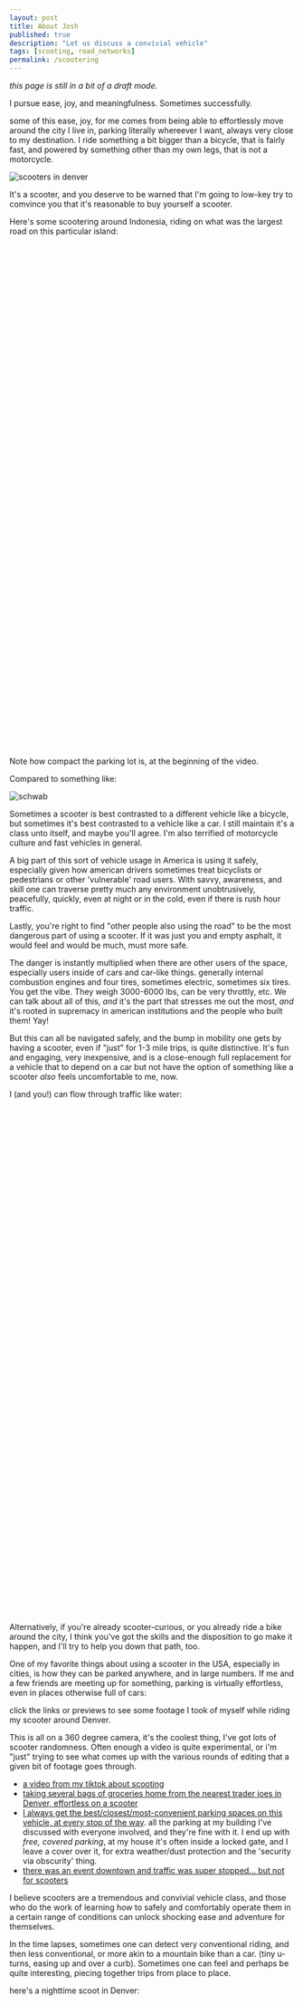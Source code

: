 ```yaml
---
layout: post
title: About Josh
published: true
description: "Let us discuss a convivial vehicle"
tags: [scooting, road_networks]
permalink: /scootering
---
```


_this page is still in a bit of a draft mode._

I pursue ease, joy, and meaningfulness. Sometimes successfully.

some of this ease, joy, for me comes from being able to effortlessly move around the city I live in, parking literally whereever I want, always very close to my destination. I ride something a bit bigger than a bicycle, that is fairly fast, and powered by something other than my own legs, that is not a motorcycle.

![scooters in denver](/images/scooters_at_rino.jpeg)

It's a scooter, and you deserve to be warned that I'm going to low-key try to comvince you that it's reasonable to buy yourself a scooter. 

Here's some scootering around Indonesia, riding on what was the largest road on this particular island:

<script src="https://fast.wistia.com/player.js" async></script><script src="https://fast.wistia.com/embed/mhtbgxe9j6.js" async type="module"></script><style>wistia-player[media-id='mhtbgxe9j6']:not(:defined) { background: center / contain no-repeat url('https://fast.wistia.com/embed/medias/mhtbgxe9j6/swatch'); display: block; filter: blur(5px); padding-top:176.74%; }</style> <wistia-player media-id="mhtbgxe9j6" aspect="0.5658153241650294"></wistia-player>

Note how compact the parking lot is, at the beginning of the video. 

Compared to something like:

![schwab](/images/schwab.jpg)

Sometimes a scooter is best contrasted to a different vehicle like a bicycle, but sometimes it's best contrasted to a vehicle like a car. I still maintain it's a class unto itself, and maybe you'll agree. I'm also terrified of motorcycle culture and fast vehicles in general. 

A big part of this sort of vehicle usage in America is using it safely, especially given how american drivers sometimes treat bicyclists or pedestrians or other 'vulnerable' road users. With savvy, awareness, and skill one can traverse pretty much any environment unobtrusively, peacefully, quickly, even at night or in the cold, even if there is rush hour traffic.

Lastly, you're right to find "other people also using the road" to be the most dangerous part of using a scooter. If it was just you and empty asphalt, it would feel and would be much, must more safe. 

The danger is instantly multiplied when there are other users of the space, especially users inside of cars and car-like things. generally internal combustion engines and four tires, sometimes electric, sometimes six tires. You get the vibe. They weigh 3000-6000 lbs, can be very throttly, etc. We can talk about all of this, *and* it's the part that stresses me out the most, *and* it's rooted in supremacy in american institutions and the people who built them! Yay!

But this can all be navigated safely, and the bump in mobility one gets by having a scooter, even if "just" for 1-3 mile trips, is quite distinctive. It's fun and engaging, very inexpensive, and is a close-enough full replacement for a vehicle that to depend on a car but not have the option of something like a scooter _also_ feels uncomfortable to me, now. 

I (and you!) can flow through traffic like water:

<script src="https://fast.wistia.com/player.js" async></script><script src="https://fast.wistia.com/embed/mdrr1mwl14.js" async type="module"></script><style>wistia-player[media-id='mdrr1mwl14']:not(:defined) { background: center / contain no-repeat url('https://fast.wistia.com/embed/medias/mdrr1mwl14/swatch'); display: block; filter: blur(5px); padding-top:177.78%; }</style> <wistia-player media-id="mdrr1mwl14" aspect="0.5625"></wistia-player>

Alternatively, if you're already scooter-curious, or you already ride a bike around the city, I think you've got the skills and the disposition to go make it happen, and I'll try to help you down that path, too.

One of my favorite things about using a scooter in the USA, especially in cities, is how they can be parked anywhere, and in large numbers. If me and a few friends are meeting up for something, parking is virtually effortless, even in places otherwise full of cars:

click the links or previews to see some footage I took of myself while riding my scooter around Denver. 

This is all on a 360 degree camera, it's the coolest thing, I've got lots of scooter randomness. Often enough a video is quite experimental, or i'm "just" trying to see what comes up with the various rounds of editing that a given bit of footage goes through. 

- [a video from my tiktok about scooting](https://www.tiktok.com/@josh_exists/video/7429557626511330591)
- [taking several bags of groceries home from the nearest trader joes in Denver, effortless on a scooter](https://www.tiktok.com/@josh_exists/video/7426456379679968542)
- [I always get the best/closest/most-convenient parking spaces on this vehicle, at every stop of the way](https://www.tiktok.com/@josh_exists/video/7418604914928110879). all the parking at my building I've discussed with everyone involved, and they're fine with it. I end up with _free, covered parking_, at my house it's often inside a locked gate, and I leave a cover over it, for extra weather/dust protection and the 'security via obscurity' thing.
- [there was an event downtown and traffic was super stopped... but not for scooters](https://www.tiktok.com/@josh_exists/video/7391898614563360031)

I believe scooters are a tremendous and convivial vehicle class, and those who do the work of learning how to safely and comfortably operate them in a certain range of conditions can unlock shocking ease and adventure for themselves. 

In the time lapses, sometimes one can detect very conventional riding, and then less conventional, or more akin to a mountain bike than a car. (tiny u-turns, easing up and over a curb). Sometimes one can feel and perhaps be quite interesting, piecing together trips from place to place. 

here's a nighttime scoot in Denver:

<script src="https://fast.wistia.com/player.js" async></script><script src="https://fast.wistia.com/embed/f4luzsovmh.js" async type="module"></script><style>wistia-player[media-id='f4luzsovmh']:not(:defined) { background: center / contain no-repeat url('https://fast.wistia.com/embed/medias/f4luzsovmh/swatch'); display: block; filter: blur(5px); padding-top:176.67%; }</style> <wistia-player media-id="f4luzsovmh" aspect="0.5660377358490566"></wistia-player>

- [throwback to a cousin doing a test ride of the first scooter I owned, right after I obtained it.](https://www.tiktok.com/@josh_exists/video/7399376513210092831) its delightful. note the full-face helmet and temp tags. I had the full-face helmet before I even bought the scooter
- [a little about the specific scooter I have](https://www.tiktok.com/@josh_exists/video/7393201749298875679)


## network use norms

Sometimes I've told people "I have Balinese scooter norms."

Here's what bali scooting looks like: 

<script src="https://fast.wistia.com/player.js" async></script><script src="https://fast.wistia.com/embed/6egwnjx8q0.js" async type="module"></script><style>wistia-player[media-id='6egwnjx8q0']:not(:defined) { background: center / contain no-repeat url('https://fast.wistia.com/embed/medias/6egwnjx8q0/swatch'); display: block; filter: blur(5px); padding-top:177.78%; }</style> <wistia-player media-id="6egwnjx8q0" aspect="0.5625"></wistia-player>

I've told this only to people in the USA. I'm trying to convey a sense of "every place has a distinctive way of doing something, some other places do things differently, sometimes its better". 

Here's some examples of the differences

0. In taiwan, most intersections have a "box" painted on the ground, ahead of where the cars and large vehicles stop, where all the scooter riders collect. There is a scooter logo painted inside the box, it's a ubiquitous feature of the environment. scooters filter to this box through stopped traffic, and then they can go in a blob when they light changes. I treat american intersections sometimes similarly. 
1. The red lights in Taiwan blink blink a few times before before they turn green. When the light starts blinking red (sorta a 3-2-1 countdown to the green light), the scooters go, then when it turns green, the large vehicles can go. I sometimes treat american intersections as if they're equipped with the same feature. Because I sometimes am so close to the front of the intersection (see prior point) I can easily see long distances in both directions.
2. In bali, because every function of mechanized society could be done easily on scooter, on roads or not on roads, if there was space for a scooter and someone wanted to use that space or go through it, they would. Food delivery, taxi, water delivery, construction materials, and more. Entire square km were fully serviceable by a road that was, the entire length, never wider than what two scooters would need to pass slowly in opposite directions, and sometimes narrow enough that a single scooter was only centimeters from places one didn't want to go. (a narrow walled alley, in this case. There's also the "you'll fall into a rice field or something else devastating if your scooter wheels drift more than a few centimeters from the intended path.)

I find scooting all over the world, and even in the USA to be relaxing and peaceful, often enough.

I'd like to have some videos where I try to parse or explain some of how I move through junctions or road segments safely, but recording the video, audio, editing it all together, has thus far not really happened. I tried something like that [here](https://www.tiktok.com/@josh_exists/video/7375181945073896747), and don't love it.

I've traveled nearly every city block of shocking parts of the city. I'd spent years of my life hardly going beyond Golden, CO (limited to what was bikable) then got a scooter and all of denver opened up. Then I separated from my then partner, got divorced, moved a few times, my partner and child moved, i've done work in different places, I meander _hard_ even on the best of days, and more. Zoom out, and appreciate how shocking it is, the amount of the city and front range I've travelled with this vehicle:

[![scooter](/images/denver_scoot_coverage.jpg)](https://joshs-mobility-data-54dab943ebba.herokuapp.com/)

And that vehicle did this particular trip once too:

[![scooter a far way](/images/and-it-rode-it-a-far-way.jpg)](https://joshs-mobility-data-54dab943ebba.herokuapp.com/)

There's gaps on this map, but not many:

[Josh's mobility data, visualized](https://joshs-mobility-data-54dab943ebba.herokuapp.com/) open it and zoom out

## not scooters, not cars

I would love to follow a scooter rider around when I have my drone above them. I tried something similar with a group of people, some on regular bicycles, I think one on an e-bike, and maybe one on a scooter, riding along and chatting.

Here it is: [take 1](https://www.tiktok.com/@josh_exists/video/7428736543289822495) [take 0](https://www.tiktok.com/@josh_exists/video/7428669616773156127)

This kind of movement pattern is extremely accessible on the scooter. 



## How I got into scooting, as a normal person

Here's a recap of my journey into scooting:

1. As a kid, I had a mountain bike and rode adventurously in the neighborhood and surrounding areas. built little jumps and ramps and obstacles for myself and the other kids. I'm not skilled at all compared to some people, and I'm deeply skilled on a bicycle compared to others.
2. Later, as a young adult, did bike commuting, while also using trains and busses, Got pretty good and aware at riding around a city with a bycycle, including knowing some paths/routes at all times of day/different conditions
3. had a car, always a used sedan by honda or toyota, as an older adult
4. got a city commuting bike when living in Golden, CO, late 20s/early 30s and spent a TON of time riding it around the city of Golden, CO, esp during Covid. Take a look [here](https://joshs-mobility-data-54dab943ebba.herokuapp.com/?zoom=19&latlng=39.755433,%20-105.221744)  to see some of my biking (and walking/running) in Golden.
5. eventually found myself a bit limited for getting around, especially if my destination was a bit outside of Golden, or there was nighttime or inclement weather to take into account
6. didn't feel great about an e-bike (quite expensive, and still limited to 'bicycle stuff'), also didn't feel good about a motorcycle, obviously.
7. the first covid cancellation I had in february 2020 was my motorcycle riders training class. It was cancelled, I ended up not rescheduling for over a year.
8. I finally took it, anyway, thought I might some day want a small motorcycle but really didn't like the machines, even the little ones they had for the course. This was sometime in 2021
7. at a bike event in Golden, found myself chatting with an emergency room doctor, talking about his really cool cargo e-bike, that was carrying many people and things. He loved it, and it was more expensive than any car I'd ever purchased. (It was $11k!) He agreed with me about not liking motorcycles, and he suggested I consider a scooter. At that point I hadn't considered this, so this nudge was extremely helpful.
8. I'd forgotten that I'd ridden a 50cc scooter in Greece once, as a rental to get around the island of Kalymnos for climbing, and hated how loud it was, and it didn't feel safe, especially with a passenger and a hill and their bucket style helmets. Hated the noise and how slow it was, especially on steep hills. Greece has plenty of steep hills, but so does Golden. 
9. so, I drove myself to [sportique scooters](https://maps.app.goo.gl/v7ZyNbfzCBSrukMp9) and rode a few scooters around. A few days later, I purchased a brand new Genunie Buddy 125. It looked identical to the Turquoise scooter in the picture earlier in this article.
10. I rocked that scooter for a year or so and many miles, eventually started riding it to and from Denver once or twice a week, when I got a job at a company that had the option of using an office. 
11. Eventually it got stolen, I replaced it with a larger scooter, my current scooter, $3200 brand new, and my life was changed. This was the best vehicle I'd ever encountered, it unlocked an unbelievable amount of enjoyable experiences. (I won't make the mistakes again that led to the theft. I'd not locked the steering column, and I'd left it in a low-visibility corner of a parking lot at a climbing gym. Eventually I got footage from a security camera, someone walked it away from where I parked it and rolled it up a ramp into a box van, and it was gone. I now lock the steering column all the time, and park it next to big windows where it's visible from inside the building)

It was the summer of 2021, that I got my first scooter, after biking around town exclusively and finding some things about it lacking, and so began a huge shift for my life. 

Originally, I rode this 125cc scooter around Golden, exclusively. Mostly where I rode my bike. I figured out how to ride safely with traffic, and had a TON of fun finding all the places I could go with the scooter. 

I subsequently got a job in Denver, and at least some times would ride my scooter from Golden, to Denver, and back.

That commute was where I really squared away a lot of details, a lot of beta, for getting a lot of usage out of this sort of vehicle. The 125cc scooter was not quite up to the task, in ways I didn't fully appreciate until being forced to get a different scooter (theft!) and I got a 170cc scooter with slightly larger tires. It made all the difference.

I'd not locked the steering column when I left it outside a climbing gym, and someone had been driving by in a box truck, spotted it, parked, and simply rolled the scooter into the back of the van and drove off. I eventually recovered the vehicle, but it had been hotwired, the seat was broken open, and then the main problem was it was crashed, so the front forks were damaged. It ended up at the denver police vehicle impound lot, supposedly someone was arrested while riding it, but it was heavily damaged and unridable when I got it at the police impound lot, so who knows what happened. 

I replaced it with a 170cc scooter with larger tires and a little more weight and suspension. This instantly made my commute from Golden to Denver _much_ more comfortable and safe. 

[I eventually rode that 170cc scooter from Denver to Canada, then Seattle, and back.](https://photos.google.com/share/AF1QipN8q_LjvazfURfQUjnI21GQz23_PqlznCQ2fYC6OYCy15AIypU47XTi5S_mPdtaMw?key=N29iaXpDYXI5X2pFVjBUTGpQQmE5TmZTSnYyci1R)

That trip helped me get MUCH more beta about skilled scootering. Weather, distance, hammock camping, and more. 

I then spent a bunch of time in different parts of Asia. (Bali, Taiwan, Thailand, Nepal) riding scooters in each country. I found it possible to be safe in all of the places I rode. 

For instance: 

<blockquote class="tiktok-embed" cite="https://www.tiktok.com/@josh_exists/video/7302666678926888238" data-video-id="7302666678926888238" style="max-width: 605px;min-width: 325px;" > <section> <a target="_blank" title="@josh_exists" href="https://www.tiktok.com/@josh_exists?refer=embed">@josh_exists</a> <p>there are those who call themselves professionals, who deny at an existential level, the road networks like the ones common in Asia, even exist. The road Network in this particular video is so-so. The narrow streets at the end, are delightful. Thailand has been economically colonized by Western financial institutions, and Western financial debt instruments, which lead to pouring way too much concrete in order to make space for way too many pickup trucks and cars. But where the original road Network exists, it&#39;s delightful and adequate. But I keep coming off as a person detached from reality, because American planners find it inconvenient to acknowledge realities from other parts of the world.</p> <a target="_blank" title="♬ Mwaki - zoozee" href="https://www.tiktok.com/music/Mwaki-7263163108771694593?refer=embed">♬ Mwaki - zoozee</a> </section> </blockquote> <script async src="https://www.tiktok.com/embed.js"></script>

I've got lots of timelapse footage floating around, and appreciate that when I post a big timelapse, it might look like I'm moving a lot faster than I actually am. My favorite speed is "never wanting or needing to go any faster than 30mph". 

Even among people who ride scooters a lot (very common in Asia) I've got some 'street cred' that makes me a suitable guide through this obviously real-life and serious series of decisions I'm advocating for.

For starters, [look here](https://joshs-mobility-data-54dab943ebba.herokuapp.com/?zoom=20&latlng=39.740098,%20-104.973393)

This is a banal intersection in Denver, Colorado. The lines represent my 'paths' I've taken, when I've walked around or been riding my scooter, and 'recording' my trip. 

I use a certain phone application called Strava to record very acurately where I have travelled. The data can be quite accurate. I've been tracking my own location data in a *ahem* non-trivial fashion for a while, precisely to build the map you can look at above.

So, you can zoom out on that map link above, and see that I have travelled around rather a lot of the city of Denver, and beyond. 

This page is ultimately aimed at trying to get you to consider buying this sort of vehicle for yourself, even if 'just' for occasional use. There's a common sort of conversations about scooters, often comparing and contrasting them with either e-bikes, stand-up type e-scooters, motorcycles, and cars.

In each of these cases, I want to say, firmly, something like "Yes, I see what you are saying, but I still maintain that there is a fundamental mis-apprehension you have for how flexible and convenient this sort of vehicle is and can be."

If you're looking at this page, it's possible you've seen my scooter parked somewhere, and indeed scanned the QR code on the side. 

I plan on making a little complaints form on this page, so if something I've done with the scooter causes you consternation, I'd love to hear about it. It's possible that I believe you, and or/I agree with you, and/or I care. Regardless, there's only one way to know, so feel free to email me. 

## Balinese Scooter Norms

I've had a few conversations with people, explaining something about how I ride my scooter, in which I said:

> I generally ride according to Balinese scooter norms.

I'll let that hang in the air for a while. If I'm asked to expand upon the statemenet, something like:

> In Bali, your scooter flows sort of like a liquid, through the landscape, sort of a 'if it fits, it goes' mentality, and sometimes sort of treat stop lights as stop signs. 

I am highly risk averse, and teach others to be the same! 


## Various reasons josh likes scooters

They are cheap. My first scooter, a [Genuine Buddy Kick, 125](https://www.genuinescooters.com/products/buddy-kick-125i) was $3500, new. This is not cheap. My bicycle cost me $130, but that was pre-covid. I know people that spend $3000 on a bike, or much more. 

It got stolen, and I replaced it with a [Lance Cabo 200i](https://www.lancepowersports.com/models/cabo200i.html) also for $3500. It was a huge upgrade, with larger tires and displacement, doing better with passengers, gear, and higher speeds. 

Insurance is cheap. (I've got State Farm, full, comprehensive coverage, for like $50/month)

A tank of gas is $4.50, and gets close to 100mpg. 

I can park it almost anywhere. Including sidewalks, and scooter friends can as well, so even going to something like a night market or park event or convention or concert or Red Rocks, I can zip right to the closest spot to the door/entrance, and find a place to park. 

Free use of parking garages. You can ride around the gate or through a pedestrian access point. 

## Scooters are vastly safer than bicycles

I'll also mention motorcycle comparisons sometimes too, after comparing scooters and bicycles. I have so many friends in Denver that ride bicycles, and then will say they're not 'brave enough' to ride a scooter. 

I'm always shocked - riding a bike around an american city, and thus having to share car infrastructure, or use the bike infrastructure if it's available, seems terrifying to me. 

- all forms of signaling to other road users on a bicycle is challenging. sometimes it's nice to have a brake light and turn signals. on a bicycle, if I'm slowing and making a right-hand turn, I cannot signal to anyone else that I am slowing down, *and* I have to remove a hand from the handlebar *and* the brake lever, to wave about what direction I'm turning, and then I have to do the turn. 
- on a scooter, I can toggle the turn signal with my thumb, and the turn signal that faces forward and backwards stays on until I turn it off. I have automatically activated brake lights, like a car. I can signal braking and turning to everyone around without taking a hand off the handlebar, or even thinking about it, and it's extremely visible, during the entire turn, to people ahead of me and behind me, what I am doing. 
- Scooters have a low center of gravity and more mass than a bycycle, so adding another person to a scooter feels much less challenging than a person on a bicycle. It was intimidating, but I once carried a 180lb friend AND 50 lbs of his stuff, plus me, on my scooter. 
- Scooters have built in headlights and high beams, and built in power systems for those lights, and they are not removable, so there's no theft risk of leaving the lights on your scooter when not at the scooter, and there's never a time when you might want to use the vehicle but won't have lights with you. 
- Scooters can get up to speed and take space in a lane that mimics a motorcycle, and cars don't even consider trying to overtake a scooter, like is common on a bicycle.
- Scooters have incredible stability, really hard to appreciate until riding one around and then a bicycle in short order.
- Scooters have no shifting, it's simpler than riding a bike with gears. No peddling, either. All of your attention can go to navigating the environment, vs the complication of dealing with shifting, peddling. 
- Scooters carry most added weight low (backpack on floor boards, for instance), next to 12" tires, instead of high, like above the seat on 26" tires. I remember how the bicycle balance would change if I put 20 lbs of gear on the front basket. I can put 60 lbs on the floorboards of my scooter and nothing about the handling changes.
- Scooters allow for both feet to easily be placed on the ground when stationary, and you can begin applying throttle while feet are still on the ground (again, unlike a bicycle)




## Scooters are vastly safer than motorcycles

I am quite comfortable and happy with scooters, and often enough notice when people think that I must also feel positively about riding motorcycles. Nothing could be further from the truth. I am afraid of them, I don't like them (either to ride on them or, in the USA, to have them ride near me) and I don't anticipate ever riding one again. I rode a motorcycle when taking a Motorcycle Rider's Safety Course, to get my motorcyclist endorsement on my license.

To operate a motorcycle, one needs to use a throttle in conjunction with a shifter, in conjunction with a clutch. Scooters have a continuous variable transmission, that is operated exclusively by a twist throttle on the right hand. There's no clutch, there's no shifting mechanism, there's no shifting up or down. Motorcycles will consume ten times the congnitive resources to move smoothly, which leaves vastly less time and attention to attend to other things, like other car drivers and road conditions. 

Scooters have a very low center of gravity compared to a motorcycle. This is particularly relevant when pushing around on the scooter on legs, while getting in and out of parking spots and such. 

Never does one 'speed down a highway' on a scooter on an American highway. It's unenjoyable to go above 55 mph on the size scooters I've ridden, and even that is way faster than I usually prefer.

When I first started riding my scooter, it was an upgrade from my regular leg-powered bycycle, and so I rode it on the same paths and places as I rode my bicycle. I always look for things like bike infrastructure, or quiet and peaceful roads to operate my vehicle on. 

Again, riding a scooter in America is a very different, much worse experience than riding a scooter in say Taipei or a city in Bali.

Scooters are light and don't need to be driven quickly. The seating position is very comfortable.